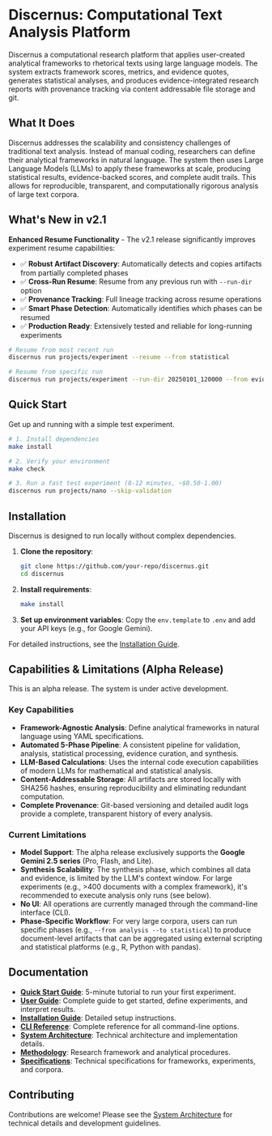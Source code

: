 # Discernus: Computational Text Analysis Platform

Discernus a computational research platform that applies user-created analytical frameworks to rhetorical texts using large language models. The system extracts framework scores, metrics, and evidence quotes, generates statistical analyses, and produces evidence-integrated research reports with provenance tracking via content addressable file storage and git.

## What It Does

Discernus addresses the scalability and consistency challenges of traditional text analysis. Instead of manual coding, researchers can define their analytical frameworks in natural language. The system then uses Large Language Models (LLMs) to apply these frameworks at scale, producing statistical results, evidence-backed scores, and complete audit trails. This allows for reproducible, transparent, and computationally rigorous analysis of large text corpora.

## What's New in v2.1

**Enhanced Resume Functionality** - The v2.1 release significantly improves experiment resume capabilities:

- ✅ **Robust Artifact Discovery**: Automatically detects and copies artifacts from partially completed phases
- ✅ **Cross-Run Resume**: Resume from any previous run with `--run-dir` option
- ✅ **Provenance Tracking**: Full lineage tracking across resume operations
- ✅ **Smart Phase Detection**: Automatically identifies which phases can be resumed
- ✅ **Production Ready**: Extensively tested and reliable for long-running experiments

```bash
# Resume from most recent run
discernus run projects/experiment --resume --from statistical

# Resume from specific run
discernus run projects/experiment --run-dir 20250101_120000 --from evidence
```

## Quick Start

Get up and running with a simple test experiment.

```bash
# 1. Install dependencies
make install

# 2. Verify your environment
make check

# 3. Run a fast test experiment (8-12 minutes, ~$0.50-1.00)
discernus run projects/nano --skip-validation
```

## Installation

Discernus is designed to run locally without complex dependencies.

1. **Clone the repository**:
   ```bash
   git clone https://github.com/your-repo/discernus.git
   cd discernus
   ```
2. **Install requirements**:
   ```bash
   make install
   ```
3. **Set up environment variables**:
   Copy the `env.template` to `.env` and add your API keys (e.g., for Google Gemini).

For detailed instructions, see the [Installation Guide](docs/user/INSTALLATION_GUIDE.md).

## Capabilities & Limitations (Alpha Release)

This is an alpha release. The system is under active development.

### Key Capabilities

* **Framework-Agnostic Analysis**: Define analytical frameworks in natural language using YAML specifications.
* **Automated 5-Phase Pipeline**: A consistent pipeline for validation, analysis, statistical processing, evidence curation, and synthesis.
* **LLM-Based Calculations**: Uses the internal code execution capabilities of modern LLMs for mathematical and statistical analysis.
* **Content-Addressable Storage**: All artifacts are stored locally with SHA256 hashes, ensuring reproducibility and eliminating redundant computation.
* **Complete Provenance**: Git-based versioning and detailed audit logs provide a complete, transparent history of every analysis.

### Current Limitations

* **Model Support**: The alpha release exclusively supports the **Google Gemini 2.5 series** (Pro, Flash, and Lite).
* **Synthesis Scalability**: The synthesis phase, which combines all data and evidence, is limited by the LLM's context window. For large experiments (e.g., >400 documents with a complex framework), it's recommended to execute analysis only runs (see below).
* **No UI**: All operations are currently managed through the command-line interface (CLI).
* **Phase-Specific Workflow**: For very large corpora, users can run specific phases (e.g., `--from analysis --to statistical`) to produce document-level artifacts that can be aggregated using external scripting and statistical platforms (e.g., R, Python with pandas).

## Documentation

* **[Quick Start Guide](docs/user/QUICK_START_GUIDE.md)**: 5-minute tutorial to run your first experiment.
* **[User Guide](docs/user/USER_GUIDE.md)**: Complete guide to get started, define experiments, and interpret results.
* **[Installation Guide](docs/user/INSTALLATION_GUIDE.md)**: Detailed setup instructions.
* **[CLI Reference](docs/user/CLI_REFERENCE.md)**: Complete reference for all command-line options.
* **[System Architecture](docs/architecture/DISCERNUS_SYSTEM_ARCHITECTURE.md)**: Technical architecture and implementation details.
* **[Methodology](docs/DISCERNUS_METHODOLOGY.md)**: Research framework and analytical procedures.
* **[Specifications](docs/specifications/)**: Technical specifications for frameworks, experiments, and corpora.

## Contributing

Contributions are welcome! Please see the [System Architecture](docs/architecture/DISCERNUS_SYSTEM_ARCHITECTURE.md) for technical details and development guidelines.
